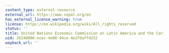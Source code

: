 ```yaml
---
content_type: external-resource
external_url: https://www.cepal.org/en
has_external_license_warning: true
license: https://en.wikipedia.org/wiki/All_rights_reserved
status: ''
title: United Nations Economic Commission on Latin America and the Caribbean (ECLAC)
uid: 26248006-ecec-4e08-94ce-4e2fdaffd252
wayback_url: ''
---
```

